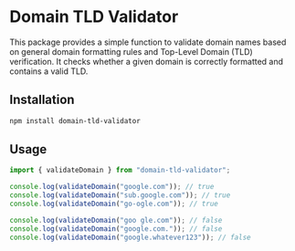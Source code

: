 # Domain TLD Validator

This package provides a simple function to validate domain names based on general domain formatting rules and Top-Level Domain (TLD) verification. It checks whether a given domain is correctly formatted and contains a valid TLD.

## Installation

```bash
npm install domain-tld-validator
```

## Usage

```ts
import { validateDomain } from "domain-tld-validator";

console.log(validateDomain("google.com")); // true
console.log(validateDomain("sub.google.com")); // true
console.log(validateDomain("go-ogle.com")); // true

console.log(validateDomain("goo gle.com")); // false
console.log(validateDomain("google.com.")); // false
console.log(validateDomain("google.whatever123")); // false
```
